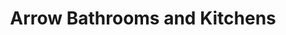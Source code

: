 ---
title: "Arrow Bathrooms and Kitchens"
url: /clacton-on-sea/arrow-bathrooms-and-kitchens/
shop: bathroom
---